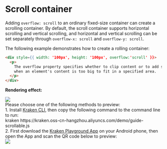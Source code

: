 # Scroll container

Adding `overflow: scroll` to an ordinary fixed-size container can create a scrolling container.
By default, the scroll container supports horizontal scrolling and vertical scrolling, and horizontal and vertical scrolling can be set separately through `overflow-x: scroll` and `overflow-y: scroll`.

The following example demonstrates how to create a rolling container:

```html
<div style={{ width: '100px', height: '100px', overflow:'scroll' }}>
  <p>
    The overflow property specifies whether to clip content or to add scrollbars
    when an element's content is too big to fit in a specified area.
  </p>
</div>
```

**Rendering effect:**

<div className="code-preview">
  <img className="preview-image" src="https://img.alicdn.com/imgextra/i2/O1CN01DRI45K1OB4W5Mz3ix_!!6000000001666-2-tps-360-662.png" />

  <div className="preview-tips">
    <div className="preview-title">
      Please choose one of the following methods to preview:
    </div>
    <div className="preview-row">
      <div>
        1. Install <a href="/guide#快 Experience-kraken">Kraken CLI</a>, then copy the following command to the command line to run:
      </div>
      <div className="preview-code">
        kraken https://kraken.oss-cn-hangzhou.aliyuncs.com/demo/guide-scrollable.js
      </div>
    </div>
    <div className="preview-row">
      <div>
        2. First download the <a href="/guide#kraken-playground" >Kraken Playground App</a> on your Android phone, then open the App and scan the QR code below to preview:
      </div>
      <img className="preview-qrcode" src="https://kraken.oss-cn-hangzhou.aliyuncs.com/images/68_687_2b6eb14913b45ac7522637d23acc214c_2d74fdc99be8a021a3f025eb5069a731.png" />
    </div>
  </div>
</div>
